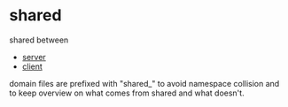 # shared

shared between 
 - [server](../server/)
 - [client](../client/)

domain files are prefixed with "shared_" to avoid namespace collision and to keep overview on what comes from shared and what doesn't.
